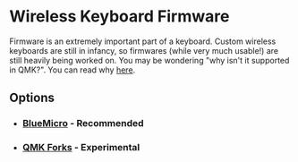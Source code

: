 # Wireless Keyboard Firmware

Firmware is an extremely important part of a keyboard. Custom wireless keyboards are still in infancy, so firmwares (while very much usable!) are still heavily being worked on. You may be wondering "why isn't it supported in QMK?". You can read why [here](http://localhost:3000/#/nice!nano/faq?id=qmk-firmware-support). 


## Options

 - ### [BlueMicro](/wireless_firmware/bluemicro) - Recommended
 - ### [QMK Forks](/wireless_firmware/qmk_forks) - Experimental
